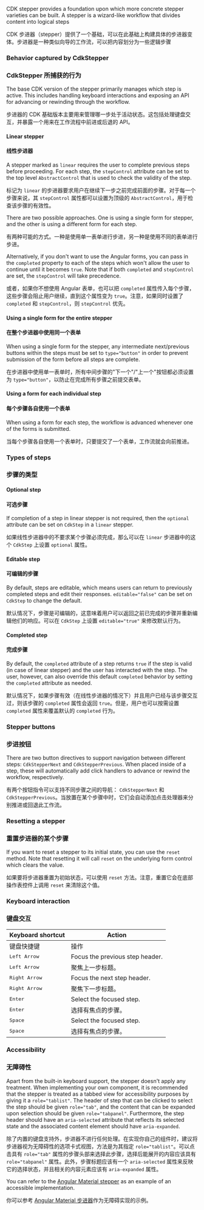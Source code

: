 CDK stepper provides a foundation upon which more concrete stepper varieties can be built. A
stepper is a wizard-like workflow that divides content into logical steps

CDK 步进器（stepper）提供了一个基础，可以在此基础上构建具体的步进器变体。步进器是一种类似向导的工作流，可以把内容划分为一些逻辑步骤

### Behavior captured by CdkStepper

### CdkStepper 所捕获的行为

The base CDK version of the stepper primarily manages which step is active. This includes handling
keyboard interactions and exposing an API for advancing or rewinding through the workflow.

步进器的 CDK 基础版本主要用来管理哪一步处于活动状态。这包括处理键盘交互，并暴露一个用来在工作流程中前进或后退的 API。

#### Linear stepper

#### 线性步进器

A stepper marked as `linear` requires the user to complete previous steps before proceeding.
For each step, the `stepControl` attribute can be set to the top level `AbstractControl` that
is used to check the validity of the step.

标记为 `linear` 的步进器要求用户在继续下一步之前完成前面的步骤。对于每一个步骤来说，其 `stepControl` 属性都可以设置为顶级的 `AbstractControl`，用于检查该步骤的有效性。

There are two possible approaches. One is using a single form for stepper, and the other is
using a different form for each step.

有两种可能的方式。一种是使用单一表单进行步进，另一种是使用不同的表单进行步进。

Alternatively, if you don't want to use the Angular forms, you can pass in the `completed` property
to each of the steps which won't allow the user to continue until it becomes `true`. Note that if
both `completed` and `stepControl` are set, the `stepControl` will take precedence.

或者，如果你不想使用 Angular 表单，也可以把 `completed` 属性传入每个步骤，这些步骤会阻止用户继续，直到这个属性变为 `true`。注意，如果同时设置了 `completed` 和 `stepControl`，则 `stepControl` 优先。

#### Using a single form for the entire stepper

#### 在整个步进器中使用同一个表单

When using a single form for the stepper, any intermediate next/previous buttons within the steps
must be set to `type="button"` in order to prevent submission of the form before all steps are
complete.

在步进器中使用单一表单时，所有中间步骤的"下一个"/"上一个"按钮都必须设置为 `type="button"`，以防止在完成所有步骤之前提交表单。

#### Using a form for each individual step

#### 每个步骤各自使用一个表单

When using a form for each step, the workflow is advanced whenever one of the forms is submitted.

当每个步骤各自使用一个表单时，只要提交了一个表单，工作流就会向前推进。

### Types of steps

### 步骤的类型

#### Optional step

#### 可选步骤

If completion of a step in linear stepper is not required, then the `optional` attribute can be set
on `CdkStep` in a `linear` stepper.

如果线性步进器中的不要求某个步骤必须完成，那么可以在 `linear` 步进器中的这个 `CdkStep` 上设置 `optional` 属性。

#### Editable step

#### 可编辑的步骤

By default, steps are editable, which means users can return to previously completed steps and
edit their responses. `editable="false"` can be set on `CdkStep` to change the default.

默认情况下，步骤是可编辑的，这意味着用户可以返回之前已完成的步骤并重新编辑他们的响应。可以在 `CdkStep` 上设置 `editable="true"` 来修改默认行为。

#### Completed step

#### 完成步骤

By default, the `completed` attribute of a step returns `true` if the step is valid (in case of
linear stepper) and the user has interacted with the step. The user, however, can also override
this default `completed` behavior by setting the `completed` attribute as needed.

默认情况下，如果步骤有效（在线性步进器的情况下）并且用户已经与该步骤交互过，则该步骤的 `completed` 属性会返回 `true`。但是，用户也可以按需设置 `completed` 属性来覆盖默认的 `completed` 行为。

### Stepper buttons

### 步进按钮

There are two button directives to support navigation between different steps:
`CdkStepperNext` and `CdkStepperPrevious`. When placed inside of a step, these will automatically
add click handlers to advance or rewind the workflow, respectively.

有两个按钮指令可以支持不同步骤之间的导航： `CdkStepperNext` 和 `CdkStepperPrevious`。当放置在某个步骤中时，它们会自动添加点击处理器来分别推进或回退此工作流。

### Resetting a stepper

### 重置步进器的某个步骤

If you want to reset a stepper to its initial state, you can use the `reset` method. Note that
resetting it will call `reset` on the underlying form control which clears the value.

如果要将步进器重置为初始状态，可以使用 `reset` 方法。注意，重置它会在底部操作表控件上调用 `reset` 来清除这个值。

### Keyboard interaction

### 键盘交互

| Keyboard shortcut      | Action                          |
|------------------------|---------------------------------|
| 键盘快捷键                  | 操作                              |
| <kbd>Left Arrow</kbd>  | Focus the previous step header. |
| <kbd>Left Arrow</kbd>  | 聚焦上一步标题。                        |
| <kbd>Right Arrow</kbd> | Focus the next step header.     |
| <kbd>Right Arrow</kbd> | 聚焦下一步标题。                        |
| <kbd>Enter</kbd>       | Select the focused step.        |
| <kbd>Enter</kbd>       | 选择有焦点的步骤。                       |
| <kbd>Space</kbd>       | Select the focused step.        |
| <kbd>Space</kbd>       | 选择有焦点的步骤。                       |

### Accessibility

### 无障碍性

Apart from the built-in keyboard support, the stepper doesn't apply any treatment. When implementing
your own component, it is recommended that the stepper is treated as a tabbed view for accessibility
purposes by giving it a `role="tablist"`. The header of step that can be clicked to select the step
should be given `role="tab"`, and the content that can be expanded upon selection should be given
`role="tabpanel"`. Furthermore, the step header should have an `aria-selected` attribute that
reflects its selected state and the associated content element should have `aria-expanded`.

除了内置的键盘支持外，步进器不进行任何处理。在实现你自己的组件时，建议将步进器视为无障碍性的选项卡式视图，方法是为其指定 `role="tablist"`。可以点击具有 `role="tab"` 属性的步骤头部来选择此步骤，选择后能展开的内容应该具有 `role="tabpanel"` 属性。此外，步骤标题应该有一个 `aria-selected` 属性来反映它的选择状态，并且相关的内容元素应该有 `aria-expanded` 属性。

You can refer to the [Angular Material stepper](https://github.com/angular/components/tree/master/src/material/stepper) as an example of an accessible implementation.

你可以参考 [Angular Material 步进器](https://github.com/angular/components/tree/master/src/material/stepper)作为无障碍实现的示例。

